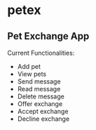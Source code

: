 # petex
Pet Exchange App
--

Current Functionalities:
- Add pet
- View pets
- Send message
- Read message
- Delete message
- Offer exchange
- Accept exchange
- Decline exchange